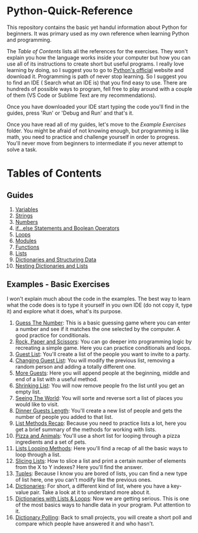 # Python-Quick-Reference
This repository contains the basic yet handul information about Python for beginners. It was primary used as my own reference when learning Python and programming.

The *Table of Contents* lists all the references for the exercises. They won't explain you how the language works inside your computer but how you can use all of its instructions to create short but useful programs. I really love learning by doing, so I suggest you to go to [Python's official](https://www.python.org/downloads/) website and download it. Programming is path of never stop learning. So I suggest you to find an IDE ( Search what an IDE is) that you find easy to use. There are hundreds of possible ways to program, fell free to play around with a couple of them (VS Code or Sublime Text are my recommendations).

Once you have downloaded your IDE start typing the code you'll find in the guides, press 'Run' or 'Debug and Run' and that's it.

Once you have read all of my guides, let's move to the *Example Exercises* folder. You might be afraid of not knowing enough, but programming is like math, you need to practice and challenge yourself in order to progress. You'll never move from beginners to intermediate if you never attempt to solve a task.

# Tables of Contents

## Guides

1.  [Variables](Guides/1_Variables.md)
2.  [Strings](Guides/2_Strings.md)
3.  [Numbers](Guides/3_Numbers.md)
4.  [if...else Statements and Boolean Operators](Guides/4_If_Else_and_Booleans.md)
6.  [Loops](Guides/5_Loops.md)
7.  [Modules](Guides/6_Modules.md)
8.  [Functions](Guides/7_Functions.md)
9.  [Lists](Guides/8_Lists.md)
10. [Dictionaries and Structuring Data](Guides/10_Dictionaries_And_Structuring_Data.md)
11. [Nesting Dictionaries and Lists](Guides/11_Nesting_Dictionaries_And_Lists.md)

## Examples - Basic Exercises

I won't explain much about the code in the examples. The best way to learn what the code does is to type it yourself in you own IDE (do not copy it, type it) and explore what it does, what's its purpose.

1.  [Guess The Number](Example%20Exercises/Basic%20Exercises/1_Guess_the_number.py): This is a basic guessing game where you can enter a number and see if it matches the one selected by the computer. A good practice for conditionals.
2.  [Rock, Paper and Scissors](Example%20Exercises/Basic%20Exercises/2_Rock_Paper_Scissors.py): You can go deeper into programming logic by recreating a simple game. Here you can practice conditionals and loops.
3.  [Guest List](Example%Exercises/Basic%Exercises/3_Guest_List.py): You'll create a list of the people you want to invite to a party.
4.  [Changing Guest List](Example%20Exercises/Basic%20Exercises/4_Changing_Guest_List.py): You will modify the previous list, removing a random person and adding a totally different one.
5.  [More Guests](Example%20Exercises/Basic%20Exercises/5_More_Guests.py): Here you will append people at the beginning, middle and end of a list with a useful method.
6.  [Shrinking List](Example%20Exercises/Basic%20Exercises/6_Shrinking_List.py): You will now remove people fro the list until you get an empty list.
7.  [Seeing The World](Example%20Exercises/Basic%20Exercises/7_Seeing_The_World.py): You will sorte and reverse sort a list of places you would like to visit.
8.  [Dinner Guests Length](Example%20Exercises/Basic%20Exercises/8_Dinner_Guests_Length.py): You'll create a new list of people and gets the number of people you added to that list.
9.  [List Methods Recap](Example%20Exercises/Basic%20Exercises/9_Lists_Methods_Recap.py): Because you need to practice lists a lot, here you get a brief summary of the methods for working with lists.
10. [Pizza and Animals](Example%20Exercises/Basic%20Exercises/10_Pizza.py): You'll use a short list for looping through a pizza ingredients and a set of pets.
11. [Lists Looping Methods](Example%20Exercises/Basic%20Exercises/11_Lists_Methods.py): Here you'll find a recap of all the basic ways to loop through a list.
12. [Slicing Lists](Example%20Exercises/Basic%20Exercises/12_Slicing_Lists.py): How to slice a list and print a certain number of elements from the X to Y indexes? Here you'll find the answer.
13. [Tuples](Example%20Exercises/Basic%20Exercises/13_Tuples.py): Because I know you are bored of lists, you can find a new type of list here, one you can't modify like the previous ones.
14. [Dictionaries](Example%20Exercises/Basic%20Exercises/14_Dictionaries.py): For short, a different kind of list, where you have a key-value pair. Take a look at it to understand more about it.
15. [Dictionaries with Lists & Loops](Example%20Exercises/Basic%20Exercises/15_Dictionary_with_List_&_Loops.py): Now we are getting serious. This is one of the most basics ways to handle data in your program. Put attention to it.
16. [Dictionary Polling](Example%20Exercises/Basic%20Exercises/16_Dictionary_Polling.py): Back to small projects, you will create a short poll and compare which people have answered it and who hasn't.
